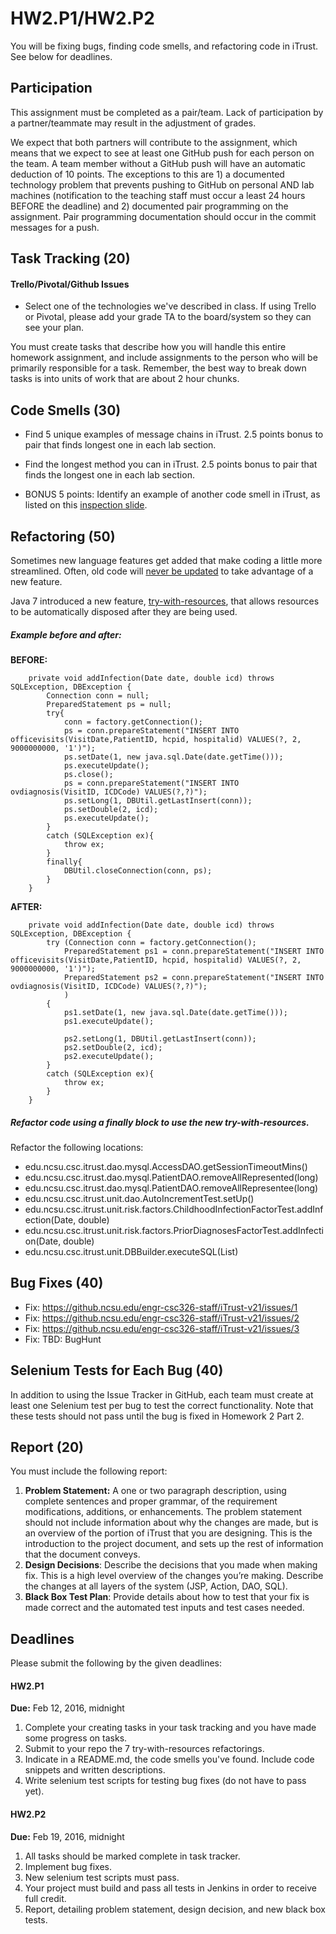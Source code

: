 # HW2.P1/HW2.P2

You will be fixing bugs, finding code smells, and refactoring code in iTrust.
See below for deadlines.

## Participation

This assignment must be completed as a pair/team. Lack of participation by a partner/teammate may result in the adjustment of grades.

We expect that both partners will contribute to the assignment, which means that we expect to see at least one GitHub push for each person on the team. A team member without a GitHub push will have an automatic deduction of 10 points. The exceptions to this are 1) a documented technology problem that prevents pushing to GitHub on personal AND lab machines (notification to the teaching staff must occur a least 24 hours BEFORE the deadline) and 2) documented pair programming on the assignment. Pair programming documentation should occur in the commit messages for a push.

## Task Tracking (20)

#### Trello/Pivotal/Github Issues 

* Select one of the technologies we've described in class. If using Trello or Pivotal, please add your grade TA to the board/system so they can see your plan.

You must create tasks that describe how you will handle this entire homework assignment, and include assignments to the person who will be primarily responsible for a task. Remember, the best way to break down tasks is into units of work that are about 2 hour chunks.

## Code Smells (30)

* Find 5 unique examples of message chains in iTrust. 2.5 points bonus to pair that finds longest one in each lab section.

* Find the longest method you can in iTrust. 2.5 points bonus to pair that finds the longest one in each lab section.

* BONUS 5 points: Identify an example of another code smell in iTrust, as listed on this [inspection slide](https://docs.google.com/presentation/d/16i-DAylCTAbzY6_F2nOVByLRs8e5AftlCd-MkgKlhJ0/edit#slide=id.gff38ba208_0_46). 

## Refactoring (50)

Sometimes new language features get added that make coding a little more streamlined. Often, old code will [never be updated](http://research.microsoft.com/apps/pubs/default.aspx?id=146635) to take advantage of a new feature.

Java 7 introduced a new feature, [try-with-resources](http://docs.oracle.com/javase/7/docs/technotes/guides/language/try-with-resources.html), that allows resources to be automatically disposed after they are being used.

##### Example before and after:

**BEFORE:**

```
	private void addInfection(Date date, double icd) throws SQLException, DBException {
		Connection conn = null;
		PreparedStatement ps = null;
		try{
			conn = factory.getConnection();
			ps = conn.prepareStatement("INSERT INTO officevisits(VisitDate,PatientID, hcpid, hospitalid) VALUES(?, 2, 9000000000, '1')");
			ps.setDate(1, new java.sql.Date(date.getTime()));
			ps.executeUpdate();
			ps.close();
			ps = conn.prepareStatement("INSERT INTO ovdiagnosis(VisitID, ICDCode) VALUES(?,?)");
			ps.setLong(1, DBUtil.getLastInsert(conn));
			ps.setDouble(2, icd);
			ps.executeUpdate();
		}
		catch (SQLException ex){
			throw ex;
		}
		finally{
			DBUtil.closeConnection(conn, ps);
		}
	}
```

**AFTER:**
```
	private void addInfection(Date date, double icd) throws SQLException, DBException {
		try (Connection conn = factory.getConnection();
			PreparedStatement ps1 = conn.prepareStatement("INSERT INTO officevisits(VisitDate,PatientID, hcpid, hospitalid) VALUES(?, 2, 9000000000, '1')");
			PreparedStatement ps2 = conn.prepareStatement("INSERT INTO ovdiagnosis(VisitID, ICDCode) VALUES(?,?)");
			)
		{
			ps1.setDate(1, new java.sql.Date(date.getTime()));
			ps1.executeUpdate();
			
			ps2.setLong(1, DBUtil.getLastInsert(conn));
			ps2.setDouble(2, icd);
			ps2.executeUpdate();
		}
		catch (SQLException ex){
			throw ex;
		}
	}
```

##### Refactor code using a finally block to use the new try-with-resources.

Refactor the following locations:

* edu.ncsu.csc.itrust.dao.mysql.AccessDAO.getSessionTimeoutMins()
* edu.ncsu.csc.itrust.dao.mysql.PatientDAO.removeAllRepresented(long)
* edu.ncsu.csc.itrust.dao.mysql.PatientDAO.removeAllRepresentee(long)
* edu.ncsu.csc.itrust.unit.dao.AutoIncrementTest.setUp()
* edu.ncsu.csc.itrust.unit.risk.factors.ChildhoodInfectionFactorTest.addInfection(Date, double)
* edu.ncsu.csc.itrust.unit.risk.factors.PriorDiagnosesFactorTest.addInfection(Date, double)
* edu.ncsu.csc.itrust.unit.DBBuilder.executeSQL(List<String>)

## Bug Fixes (40)

* Fix: https://github.ncsu.edu/engr-csc326-staff/iTrust-v21/issues/1
* Fix: https://github.ncsu.edu/engr-csc326-staff/iTrust-v21/issues/2
* Fix: https://github.ncsu.edu/engr-csc326-staff/iTrust-v21/issues/3
* Fix: TBD: BugHunt

## Selenium Tests for Each Bug (40)

In addition to using the Issue Tracker in GitHub, each team must create at least one Selenium test per bug to test the correct functionality.  Note that these tests should not pass until the bug is fixed in Homework 2 Part 2.

## Report (20)

You must include the following report:

1. **Problem Statement:** A one or two paragraph description, using complete sentences and proper grammar, of the requirement modifications, additions, or enhancements. The problem statement should not include information about why the changes are made, but is an overview of the portion of iTrust that you are designing.  This is the introduction to the project document, and sets up the rest of information that the document conveys. 
2. **Design Decisions**: Describe the decisions that you made when making fix.  This is a high level overview of the changes you’re making. Describe the changes at all layers of the system (JSP, Action, DAO, SQL).
3. **Black Box Test Plan**: Provide details about how to test that your fix is made correct and the automated test inputs and test cases needed.

## Deadlines

Please submit the following by the given deadlines:

#### HW2.P1

**Due:** Feb 12, 2016, midnight

1. Complete your creating tasks in your task tracking and you have made some progress on tasks.
2. Submit to your repo the 7 try-with-resources refactorings.
3. Indicate in a README.md, the code smells you've found. Include code snippets and written descriptions.
4. Write selenium test scripts for testing bug fixes (do not have to pass yet). 

#### HW2.P2

**Due:** Feb 19, 2016, midnight

1. All tasks should be marked complete in task tracker.
2. Implement bug fixes.
3. New selenium test scripts must pass.
4. Your project must build and pass all tests in Jenkins in order to receive full credit.
5. Report, detailing problem statement, design decision, and new black box tests.
